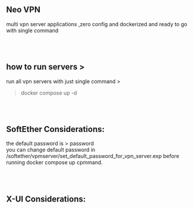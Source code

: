 Neo VPN 
-
multi vpn server applications ,zero config and dockerized and ready to go with single command

<br>
<br>

how to run servers > 
-
run all vpn servers with just single command > 
> docker compose up -d

<br>
<br>



SoftEther Considerations:
-
the default password is  > password <br>
you can change default password in /softether/vpmserver/set_default_password_for_vpn_server.exp before running docker compose up cpmmand.

<br>
<br>

X-UI Considerations:
-


